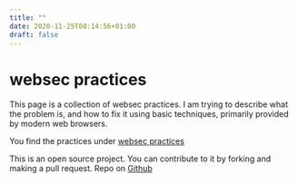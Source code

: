 ```yaml
---
title: ""
date: 2020-11-25T08:14:56+01:00
draft: false
---
```

# websec practices
This page is a collection of websec practices. I am trying to describe 
what the problem is, and how to fix it using basic techniques, primarily 
provided by modern web browsers.

You find the practices under [websec practices](/post)

This is an open source project. You can contribute to it by forking and making 
a pull request. Repo on [Github](https://github.com/hakdo/sjefersuper)

